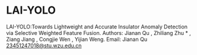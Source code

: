 # LAI-YOLO
LAI-YOLO:Towards Lightweight and Accurate Insulator Anomaly Detection via Selective Weighted Feature Fusion. 
Authors: Jianan Qu , Zhiliang Zhu * , Ziang Jiang , Congjie Wen , Yijian Weng.
Email: Jianan Qu 23451247018@stu.wzu.edu.cn
